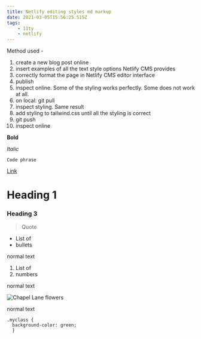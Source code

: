 ```yaml
---
title: Netlify editing styles md markup
date: 2021-03-05T15:56:25.515Z
tags:
    - 11ty
    - netlify
---
```


Method used -

1. create a new blog post online
2. insert examples of all the text style options Netlify CMS provides
3. correctly format the page in Netlify CMS editor interface
4. publish
5. inspect online. Some of the styling works perfectly. Some does not work at all.
6. on local: git pull
7. inspect styling. Same result
8. add styling to tailwind.css until all the styling is correct
9. git push
10. inspect online

**Bold**

_Italic_

`Code phrase`

[Link](https://headingley.org)

# Heading 1

### Heading 3

> Quote

-   List of
-   bullets

normal text

1. List of
2. numbers

normal text

![Chapel Lane flowers](/static/img/dsc00801.jpg 'Chapel Lane flowers')

normal text

```
.myclass {
  background-color: green;
  }
```
